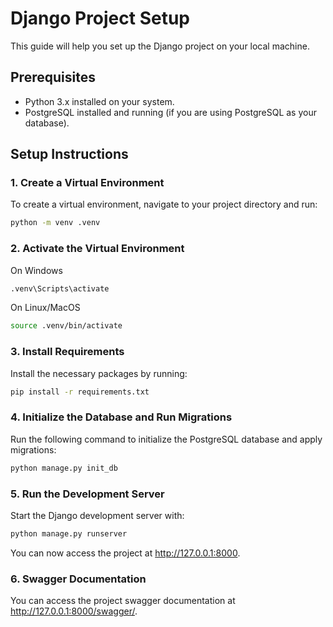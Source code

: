 
# Django Project Setup

This guide will help you set up the Django project on your local machine.

## Prerequisites

- Python 3.x installed on your system.
- PostgreSQL installed and running (if you are using PostgreSQL as your database).

## Setup Instructions

### 1. Create a Virtual Environment

To create a virtual environment, navigate to your project directory and run:

```sh
python -m venv .venv
```
### 2. Activate the Virtual Environment

On Windows

```sh
.venv\Scripts\activate
```

On Linux/MacOS

```sh
source .venv/bin/activate
```

### 3. Install Requirements
Install the necessary packages by running:

```sh
pip install -r requirements.txt
```

### 4. Initialize the Database and Run Migrations

Run the following command to initialize the PostgreSQL database and apply migrations:

```sh
python manage.py init_db
```

### 5. Run the Development Server

Start the Django development server with:

```sh
python manage.py runserver
```
You can now access the project at http://127.0.0.1:8000.

### 6. Swagger Documentation

You can access the project swagger documentation at http://127.0.0.1:8000/swagger/.
